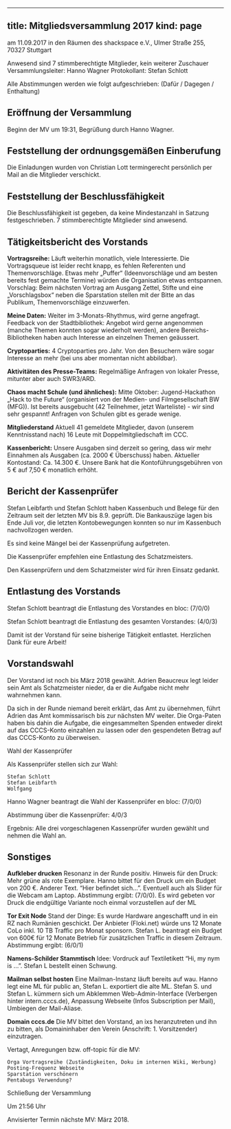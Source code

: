 -----
title: Mitgliedsversammlung 2017
kind: page
-----

am 11.09.2017 in den Räumen des shackspace e.V., Ulmer Straße 255, 70327 Stuttgart 

Anwesend sind 7 stimmberechtigte Mitglieder, kein weiterer Zuschauer 
Versammlungsleiter: Hanno Wagner 
Protokollant: Stefan Schlott

Alle Abstimmungen werden wie folgt aufgeschrieben: (Dafür / Dagegen / Enthaltung) 

## Eröffnung der Versammlung

Beginn der MV um 19:31, Begrüßung durch Hanno Wagner.

## Feststellung der ordnungsgemäßen Einberufung

Die Einladungen wurden von Christian Lott termingerecht persönlich per Mail an die Mitglieder verschickt.

## Feststellung der Beschlussfähigkeit

Die Beschlussfähigkeit ist gegeben, da keine Mindestanzahl in Satzung festgeschrieben. 7 stimmberechtigte Mitglieder sind anwesend.

## Tätigkeitsbericht des Vorstands

**Vortragsreihe:** Läuft weiterhin monatlich, viele Interessierte. Die Vortragsqueue ist leider recht knapp, es fehlen Referenten und Themenvorschläge. Etwas mehr „Puffer“ (Ideenvorschläge und am besten bereits fest gemachte Termine) würden die Organisation etwas entspannen. Vorschlag: Beim nächsten Vortrag am Ausgang Zettel, Stifte und eine „Vorschlagsbox“ neben die Sparstation stellen mit der Bitte an das Publikum, Themenvorschläge einzuwerfen.

**Meine Daten:** Weiter im 3-Monats-Rhythmus, wird gerne angefragt. Feedback von der Stadtbibliothek: Angebot wird gerne angenommen (manche Themen konnten sogar wiederholt werden), andere Bereichs-Bibliotheken haben auch Interesse an einzelnen Themen geäussert.

**Cryptoparties:** 4 Cryptoparties pro Jahr. Von den Besuchern wäre sogar Interesse an mehr (bei uns aber momentan nicht abbildbar).

**Aktivitäten des Presse-Teams:** Regelmäßige Anfragen von lokaler Presse, mitunter aber auch SWR3/ARD.

**Chaos macht Schule (und ähnliches):** Mitte Oktober: Jugend-Hackathon „Hack to the Future“ (organisiert von der Medien- und Filmgesellschaft BW (MFG)). Ist bereits ausgebucht (42 Teilnehmer, jetzt Warteliste) - wir sind sehr gespannt! Anfragen von Schulen gibt es gerade wenige.

**Mitgliederstand** Aktuell 41 gemeldete Mitglieder, davon (unserem Kenntnisstand nach) 16 Leute mit Doppelmitgliedschaft im CCC.

**Kassenbericht:** Unsere Ausgaben sind derzeit so gering, dass wir mehr Einnahmen als Ausgaben (ca. 2000 € Überschuss) haben. Aktueller Kontostand: Ca. 14.300 €. Unsere Bank hat die Kontoführungsgebühren von 5 € auf 7,50 € monatlich erhöht.

## Bericht der Kassenprüfer

Stefan Leibfarth und Stefan Schlott haben Kassenbuch und Belege für den Zeitraum seit der letzten MV bis 8.9. geprüft. Die Bankauszüge lagen bis Ende Juli vor, die letzten Kontobewegungen konnten so nur im Kassenbuch nachvollzogen werden.

Es sind keine Mängel bei der Kassenprüfung aufgetreten.

Die Kassenprüfer empfehlen eine Entlastung des Schatzmeisters.

Den Kassenprüfern und dem Schatzmeister wird für ihren Einsatz gedankt.

## Entlastung des Vorstands

Stefan Schlott beantragt die Entlastung des Vorstandes en bloc: (7/0/0)

Stefan Schlott beantragt die Entlastung des gesamten Vorstandes: (4/0/3)

Damit ist der Vorstand für seine bisherige Tätigkeit entlastet. Herzlichen Dank für eure Arbeit!

## Vorstandswahl

Der Vorstand ist noch bis März 2018 gewählt. Adrien Beaucreux legt leider sein Amt als Schatzmeister nieder, da er die Aufgabe nicht mehr wahrnehmen kann.

Da sich in der Runde niemand bereit erklärt, das Amt zu übernehmen, führt Adrien das Amt kommissarisch bis zur nächsten MV weiter. Die Orga-Paten haben bis dahin die Aufgabe, die eingesammelten Spenden entweder direkt auf das CCCS-Konto einzahlen zu lassen oder den gespendeten Betrag auf das CCCS-Konto zu überweisen.

Wahl der Kassenprüfer

Als Kassenprüfer stellen sich zur Wahl:

    Stefan Schlott
    Stefan Leibfarth
    Wolfgang

Hanno Wagner beantragt die Wahl der Kassenprüfer en bloc: (7/0/0)

Abstimmung über die Kassenprüfer: 4/0/3

Ergebnis: Alle drei vorgeschlagenen Kassenprüfer wurden gewählt und nehmen die Wahl an.

## Sonstiges

**Aufkleber drucken** Resonanz in der Runde positiv. Hinweis für den Druck: Mehr grüne als rote Exemplare. Hanno bittet für den Druck um ein Budget von 200 €. Anderer Text. “Hier befindet sich…”. Eventuell auch als Slider für die Webcam am Laptop. Abstimmung ergibt: (7/0/0). Es wird gebeten vor Druck die endgültige Variante noch einmal vorzustellen auf der ML

**Tor Exit Node** Stand der Dinge: Es wurde Hardware angeschafft und in ein RZ nach Rumänien geschickt. Der Anbieter (Floki.net) würde uns 12 Monate CoLo inkl. 10 TB Traffic pro Monat sponsorn. Stefan L. beantragt ein Budget von 600€ für 12 Monate Betrieb für zusätzlichen Traffic in diesem Zeitraum. Abstimmung ergibt: (6/0/1)

**Namens-Schilder Stammtisch** Idee: Vordruck auf Textiletikett “Hi, my nym is …”. Stefan L bestellt einen Schwung.

**Mailman selbst hosten** Eine Mailman-Instanz läuft bereits auf wau. Hanno legt eine ML für public an, Stefan L. exportiert die alte ML. Stefan S. und Stefan L. kümmern sich um Abklemmen Web-Admin-Interface (Verbergen hinter intern.cccs.de), Anpassung Webseite (Infos Subscription per Mail), Umbiegen der Mail-Aliase.

**Domain cccs.de** Die MV bittet den Vorstand, an ixs heranzutreten und ihn zu bitten, als Domaininhaber den Verein (Anschrift: 1. Vorsitzender) einzutragen.

Vertagt, Anregungen bzw. off-topic für die MV:

    Orga Vortragsreihe (Zuständigkeiten, Doku im internen Wiki, Werbung)
    Posting-Frequenz Webseite
    Sparstation verschönern
    Pentabugs Verwendung?


Schließung der Versammlung

Um 21:56 Uhr

Anvisierter Termin nächste MV: März 2018.
